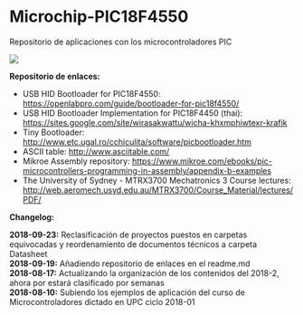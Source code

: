 # Microchip-PIC18F4550
Repositorio de aplicaciones con los microcontroladores PIC

<img src="PIC18F4550_1.gif">

<b>Repositorio de enlaces:</b><br>
- USB HID Bootloader for PIC18F4550: https://openlabpro.com/guide/bootloader-for-pic18f4550/ <br>
- USB HID Bootloader Implementation for PIC18F4450 (thai): https://sites.google.com/site/wirasakwattu/wicha-khxmphiwtexr-krafik <br>
- Tiny Bootloader: http://www.etc.ugal.ro/cchiculita/software/picbootloader.htm <br>
- ASCII table: http://www.asciitable.com/ <br>
- Mikroe Assembly repository: https://www.mikroe.com/ebooks/pic-microcontrollers-programming-in-assembly/appendix-b-examples <br>
- The University of Sydney - MTRX3700 Mechatronics 3 Course lectures: http://web.aeromech.usyd.edu.au/MTRX3700/Course_Material/lectures/PDF/ <br>

<b> Changelog:</b>

<b>2018-09-23:</b> Reclasificación de proyectos puestos en carpetas equivocadas y reordenamiento de documentos técnicos a carpeta Datasheet <br>
<b>2018-09-19:</b> Añadiendo repositorio de enlaces en el readme.md<br>
<b>2018-08-17:</b> Actualizando la organización de los contenidos del 2018-2, ahora por estará clasificado por semanas <br>
<b>2018-08-10:</b> Subiendo los ejemplos de aplicación del curso de Microcontroladores dictado en UPC ciclo 2018-01
